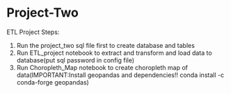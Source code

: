# Project-Two
ETL Project
Steps:
1. Run the project_two sql file first to create database and tables
2. Run ETL_project notebook to extract and transform and load data to database(put sql password in config file)
3. Run Choropleth_Map notebook to create choropleth map of data(IMPORTANT:Install geopandas and dependencies!! conda install -c conda-forge geopandas)

